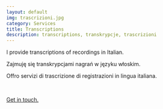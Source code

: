 ```yaml
---
layout: default
img: trascrizioni.jpg
category: Services
title: Transcriptions
description: transcriptions, transkrypcje, trascrizioni
---
```

<p>
I provide transcriptions of recordings in Italian.
</p>
<p>
Zajmuję się transkrypcjami nagrań w języku włoskim.
</p>
<p>
Offro servizi di trascrizione di registrazioni in lingua italiana.
</p>
<br>
<p>
  <a href="mailto:angela@tiliatranslations.it">Get in touch.</a>
</p>
